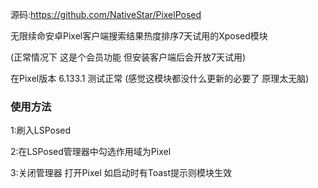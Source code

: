 源码:https://github.com/NativeStar/PixelPosed

无限续命安卓Pixel客户端搜索结果热度排序7天试用的Xposed模块

(正常情况下 这是个会员功能 但安装客户端后会开放7天试用)

在Pixel版本 6.133.1 测试正常
(感觉这模块都没什么更新的必要了 原理太无脑)

### 使用方法
1:刷入LSPosed

2:在LSPosed管理器中勾选作用域为Pixel

3:关闭管理器 打开Pixel 如启动时有Toast提示则模块生效
